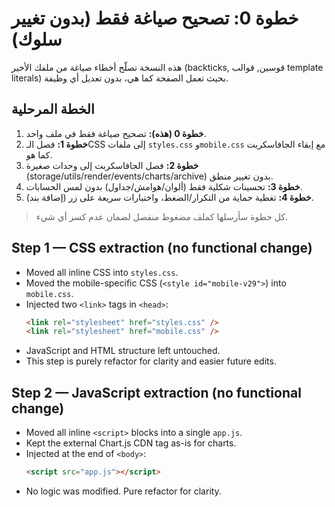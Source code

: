 # خطوة 0: تصحيح صياغة فقط (بدون تغيير سلوك)
هذه النسخة تصلّح أخطاء صياغة من ملفك الأخير (backticks, قوسين, قوالب template literals) بحيث تعمل الصفحة كما هي،
بدون تعديل أي وظيفة.

## الخطة المرحلية
1) **خطوة 0 (هذه):** تصحيح صياغة فقط في ملف واحد.
2) **خطوة 1:** فصل الـCSS إلى ملفات `styles.css` و`mobile.css` مع إبقاء الجافاسكربت كما هو.
3) **خطوة 2:** فصل الجافاسكربت إلى وحدات صغيرة (storage/utils/render/events/charts/archive) بدون تغيير منطق.
4) **خطوة 3:** تحسينات شكلية فقط (ألوان/هوامش/جداول) بدون لمس الحسابات.
5) **خطوة 4:** تغطية حماية من التكرار/الضغط، واختبارات سريعة على زر (إضافة بند).

> كل خطوة سأرسلها كملف مضغوط منفصل لضمان عدم كسر أي شيء.


## Step 1 — CSS extraction (no functional change)
- Moved all inline CSS into `styles.css`.
- Moved the mobile-specific CSS (`<style id="mobile-v29">`) into `mobile.css`.
- Injected two `<link>` tags in `<head>`:
  ```html
  <link rel="stylesheet" href="styles.css" />
  <link rel="stylesheet" href="mobile.css" />
  ```
- JavaScript and HTML structure left untouched.
- This step is purely refactor for clarity and easier future edits.


## Step 2 — JavaScript extraction (no functional change)
- Moved all inline `<script>` blocks into a single `app.js`.
- Kept the external Chart.js CDN tag as-is for charts.
- Injected at the end of `<body>`:
  ```html
  <script src="app.js"></script>
  ```
- No logic was modified. Pure refactor for clarity.
